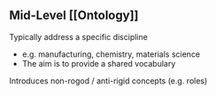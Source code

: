 ## Mid-Level [[Ontology]]

Typically address a specific discipline
 - e.g. manufacturing, chemistry, materials science
 - The aim is to provide a shared vocabulary

Introduces non-rogod / anti-rigid concepts (e.g. roles)